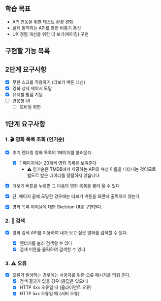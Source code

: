 ## 학습 목표

- API 연동을 위한 테스트 환경 경험
- 실제 동작하는 API를 통한 비동기 통신
- UX 경험 개선을 위한 더 보기(페이징) 구현

## 구현할 기능 목록

## 2단계 요구사항

- [x] 무한 스크롤 적용하기 (더보기 버튼 대신)
- [x] 영화 상세 페이지 모달
- [x] 유저별 별점 기능
- [ ] 반응형 UI
  - [ ] 모바일 화면

## 1단계 요구사항

### 1. 🎬 영화 목록 조회 (인기순)

- [x] 초기 렌더링 영화 목록의 1페이지를 불러온다

  - [x] 1 페이지에는 20개씩 영화 목록을 보여준다
    - ⚠️ 인기순은 TMDB에서 제공하는 API의 속성 이름을 나타내는 것이므로 별도로 받은 데이터를 정렬하지 않습니다

- [x] 더보기 버튼을 누르면 그 다음의 영화 목록을 불러 올 수 있다

- [x] 단, 페이지 끝에 도달한 경우에는 더보기 버튼을 화면에 출력하지 않는다

- [x] 영화 목록 아이템에 대한 Skeleton UI를 구현한다.

### 2. 🔎 검색

- [x] 영화 검색 API를 이용하여 내가 보고 싶은 영화를 검색할 수 있다.

  - [x] 엔터키를 눌러 검색할 수 있다
  - [x] 검색 버튼을 클릭하여 검색할 수 있다

### 3. ⚠️ 오류

- [x] 오류가 발생하는 경우에는 사용자를 위한 오류 메시지를 띄워 준다.
  - [x] 검색 결과가 없을 경우 (응답은 있으나)
  - [x] HTTP 4xx 오류일 때 (클라이언트 오류)
  - [x] HTTP 5xx 오류일 때 (서버 오류)
